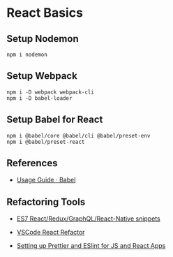 # React Basics

## Setup Nodemon

```
npm i nodemon
```

## Setup Webpack

```
npm i -D webpack webpack-cli
npm i -D babel-loader
```

## Setup Babel for React

```
npm i @babel/core @babel/cli @babel/preset-env
npm i @babel/preset-react
```

## References

- [Usage Guide · Babel](https://babeljs.io/docs/en/usage)

## Refactoring Tools

- [ES7 React/Redux/GraphQL/React-Native snippets](https://marketplace.visualstudio.com/items?itemName=dsznajder.es7-react-js-snippets)

- [VSCode React Refactor](https://marketplace.visualstudio.com/items?itemName=planbcoding.vscode-react-refactor)

- [Setting up Prettier and ESlint for JS and React Apps](https://medium.com/dubizzletechblog/setting-up-prettier-and-eslint-for-js-and-react-apps-bbc779d29062)
